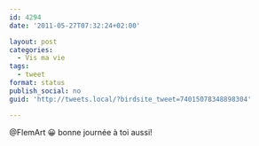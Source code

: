```yaml
---
id: 4294
date: '2011-05-27T07:32:24+02:00'

layout: post
categories:
  - Vis ma vie
tags:
  - tweet
format: status
publish_social: no
guid: 'http://tweets.local/?birdsite_tweet=74015078348898304'

---
```


@FlemArt 😀 bonne journée à toi aussi!